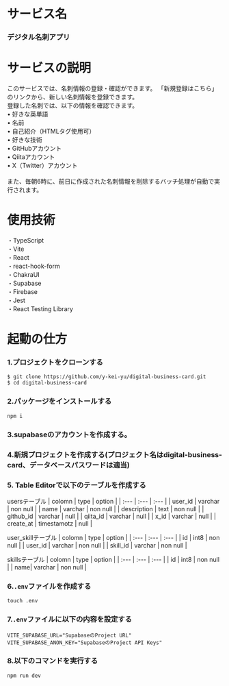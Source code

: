 # サービス名
### デジタル名刺アプリ


# サービスの説明
このサービスでは、名刺情報の登録・確認ができます。
「新規登録はこちら」のリンクから、新しい名刺情報を登録できます。
<br/>
登録した名刺では、以下の情報を確認できます。<br/>
	•	好きな英単語 <br/>
	•	名前 <br/>
	•	自己紹介（HTMLタグ使用可） <br/>
	•	好きな技術<br/>
	•	GitHubアカウント<br/>
	•	Qiitaアカウント<br/>
	•	X（Twitter）アカウント<br/>
<br/>
また、毎朝6時に、前日に作成された名刺情報を削除するバッチ処理が自動で実行されます。

# 使用技術  
・TypeScript <br/>
・Vite<br/>
・React<br/>
・react-hook-form <br/>
・ChakraUI <br/>
・Supabase  <br/>
・Firebase  <br/>
・Jest  
・React Testing Library  

# 起動の仕方
### 1.プロジェクトをクローンする  
```
$ git clone https://github.com/y-kei-yu/digital-business-card.git
$ cd digital-business-card
```
### 2.パッケージをインストールする  
```
npm i
```

### 3.supabaseのアカウントを作成する。  
### 4.新規プロジェクトを作成する(プロジェクト名はdigital-business-card、データベースパスワードは適当)  
### 5. Table Editorで以下のテーブルを作成する
usersテーブル
| colomn | type | option |
| :--- | :--- | :--- |
| user_id | varchar | non null  |
| name | varchar | non null |
| description | text | non null |
| github_id | varchar | null |
| qiita_id | varchar | null |
| x_id | varchar | null |
| create_at | timestamotz | null |

user_skillテーブル
| colomn | type | option |
| :--- | :--- | :--- |
| id | int8 | non null  |
| user_id | varchar | non null |
| skill_id | varchar | non null |

skillsテーブル
| colomn | type | option |
| :--- | :--- | :--- |
| id | int8 | non null  |
| name| varchar | non null |


### 6.`.env`ファイルを作成する
```
touch .env
```
### 7.`.env`ファイルに以下の内容を設定する  
```
VITE_SUPABASE_URL="SupabaseのProject URL"
VITE_SUPABASE_ANON_KEY="SupabaseのProject API Keys"
```  

### 8.以下のコマンドを実行する
```
npm run dev
```





